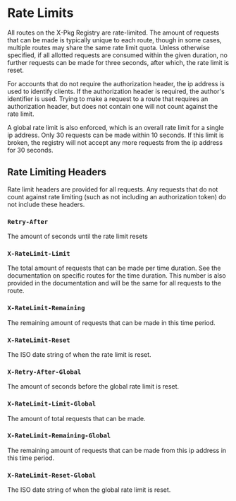 # Rate Limits

All routes on the X-Pkg Registry are rate-limited. The amount of requests that can be made is typically unique to each route, though in some cases, multiple routes may share the same rate limit quota. Unless otherwise specified, if all allotted requests are consumed within the given duration, no further requests can be made for three seconds, after which, the rate limit is reset.

For accounts that do not require the authorization header, the ip address is used to identify clients. If the authorization header is required, the author's identifier is used. Trying to make a request to a route that requires an authorization header, but does not contain one will not count against the rate limit.

A global rate limit is also enforced, which is an overall rate limit for a single ip address. Only 30 requests can be made within 10 seconds. If this limit is broken, the registry will not accept any more requests from the ip address for 30 seconds.

## Rate Limiting Headers

Rate limit headers are provided for all requests. Any requests that do not count against rate limiting (such as not including an authorization token) do not include these headers.

### `Retry-After`

The amount of seconds until the rate limit resets

### `X-RateLimit-Limit`

The total amount of requests that can be made per time duration. See the documentation on specific routes for the time duration. This number is also provided in the documentation and will be the same for all requests to the route.

### `X-RateLimit-Remaining` 

The remaining amount of requests that can be made in this time period. 

### `X-RateLimit-Reset`

The ISO date string of when the rate limit is reset.

### `X-Retry-After-Global`

The amount of seconds before the global rate limit is reset.

### `X-RateLimit-Limit-Global`

The amount of total requests that can be made.

### `X-RateLimit-Remaining-Global` 

The remaining amount of requests that can be made from this ip address in this time period. 

### `X-RateLimit-Reset-Global`

The ISO date string of when the global rate limit is reset.